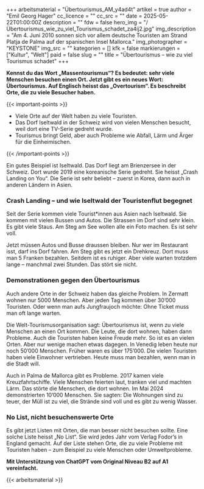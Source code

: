 +++
arbeitsmaterial = "Übertourismus_AM_y4ad4t"
artikel = true
author = "Emil Georg Hager"
cc_licence = ""
cc_src = ""
date = 2025-05-22T01:00:00Z
description = ""
fdw = false
hero_img = "/Übertourismus_wie_zu_viel_Tourismus_schadet_za4ij2.jpg"
img_description = "Am 4. Juni 2010 sonnen sich vor allem deutsche Touristen am Strand Platja de Palma auf der spanischen Insel Mallorca."
img_photographer = "KEYSTONE"
img_src = ""
kategorien = []
kfk = false
markierungen = ["Kultur", "Welt"]
paid = false
slug = ""
title = "Übertourismus – wie zu viel Tourismus schadet"
+++

**Kennst du das Wort „Massentourismus“? Es bedeutet: sehr viele Menschen besuchen einen Ort. Jetzt gibt es ein neues Wort: Übertourismus. Auf Englisch heisst das „Overtourism“. Es beschreibt Orte, die zu viele Besucher haben.**

{{< important-points >}}

<ul>

<li>Viele Orte auf der Welt haben zu viele Touristen.
</li>

<li>Das Dorf Iseltwald in der Schweiz wird von vielen Menschen besucht, weil dort eine TV-Serie gedreht wurde.
</li>

<li>Tourismus bringt Geld, aber auch Probleme wie Abfall, Lärm und Ärger für die Einheimischen.
</li>

</ul>

{{< /important-points >}}

Ein gutes Beispiel ist Iseltwald. Das Dorf liegt am Brienzersee in der Schweiz. Dort wurde 2019 eine koreanische Serie gedreht. Sie heisst „Crash Landing on You“. Die Serie ist sehr beliebt – zuerst in Korea, dann auch in anderen Ländern in Asien.
 
### Crash Landing – und wie Iseltwald der Touristenflut begegnet

Seit der Serie kommen viele Tourist*innen aus Asien nach Iseltwald. Sie kommen mit vielen Bussen und Autos. Die Strassen im Dorf sind sehr klein. Es gibt viele Staus. Am Steg am See wollen alle ein Foto machen. Es ist sehr voll.

Jetzt müssen Autos und Busse draussen bleiben. Nur wer im Restaurant isst, darf ins Dorf fahren. Am Steg gibt es jetzt ein Drehkreuz. Dort muss man 5 Franken bezahlen. Seitdem ist es ruhiger. Aber viele warten trotzdem lange – manchmal zwei Stunden. Das stört sie nicht.

### Demonstrationen gegen den Übertourismus

Auch andere Orte in der Schweiz haben das gleiche Problem. In Zermatt wohnen nur 5000 Menschen. Aber jeden Tag kommen über 30’000 Touristen. Oder wenn man aufs Jungfraujoch möchte: Ohne Ticket muss man oft lange warten.

Die Welt-Tourismusorganisation sagt: Übertourismus ist, wenn zu viele Menschen an einen Ort kommen. Die Leute, die dort wohnen, haben dann Probleme. Auch die Touristen haben keine Freude mehr. So ist es an vielen Orten. Aber nur wenige machen etwas dagegen. In Venedig leben heute nur noch 50’000 Menschen. Früher waren es über 175’000. Die vielen Touristen haben viele Einwohner vertrieben. Heute muss man bezahlen, wenn man in die Stadt will.

Auch in Palma de Mallorca gibt es Probleme. 2017 kamen viele Kreuzfahrtschiffe. Viele Menschen feierten laut, tranken viel und machten Lärm. Das störte die Menschen, die dort wohnen. Im Mai 2024 demonstrierten 10’000 Menschen. Sie sagten: Die Wohnungen sind zu teuer, der Müll ist zu viel, die Strände sind voll und es gibt zu wenig Wasser.

### No List, nicht besuchenswerte Orte

Es gibt jetzt Listen mit Orten, die man besser nicht besuchen sollte. Eine solche Liste heisst „No List“. Sie wird jedes Jahr vom Verlag Fodor’s in England gemacht. Auf der Liste stehen Orte, die zu viele Probleme mit Touristen haben – zum Beispiel zu viele Menschen oder Umweltprobleme.

**Mit Unterstützung von ChatGPT vom Original Niveau B2 auf A1 vereinfacht.**

{{< arbeitsmaterial >}}